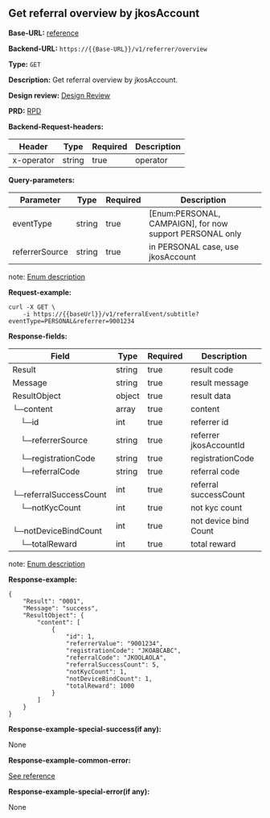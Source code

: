 #
## Get referral overview by jkosAccount

**Base-URL:** [reference](https://jkopay.atlassian.net/wiki/spaces/RD4/pages/29393109/jkopay-app-svc+base-url)

**Backend-URL:** `https://{{Base-URL}}/v1/referrer/overview`

**Type:** `GET`

**Description:** Get referral overview by jkosAccount.

**Design review:** [Design Review](https://jkopay.atlassian.net/wiki/spaces/RD4/pages/33424007/referral+code+Design+Review)

**PRD:** [RPD](https://jkopay.atlassian.net/wiki/spaces/PM/pages/29687846)

**Backend-Request-headers:**

| Header     | Type   | Required | Description |
|------------|--------|----------|-------------|
| x-operator | string | true     | operator    |

**Query-parameters:**

| Parameter      | Type   | Required | Description                                              |
|----------------|--------|----------|----------------------------------------------------------|
| eventType      | string | true     | [Enum:PERSONAL, CAMPAIGN], for now support PERSONAL only |
| referrerSource | string | true     | in PERSONAL case, use jkosAccount                       |

note: [Enum description](https://enum_place)

**Request-example:**
```
curl -X GET \
    -i https://{{baseUrl}}/v1/referralEvent/subtitle?eventType=PERSONAL&referrer=9001234
```

**Response-fields:**

| Field                        | Type   | Required | Description            |
|------------------------------|--------|----------|------------------------|
| Result                       | string | true     | result code            |
| Message                      | string | true     | result message         |
| ResultObject                 | object | true     | result data            |
| └─content                    | array  | true     | content                |
| &emsp;└─id                   | int    | true     | referrer id            |
| &emsp;└─referrerSource       | string | true     | referrer jkosAccountId |
| &emsp;└─registrationCode     | string | true     | registrationCode       |
| &emsp;└─referralCode         | string | true     | referral code          |
| &emsp;└─referralSuccessCount | int    | true     | referral successCount  |
| &emsp;└─notKycCount          | int    | true     | not kyc count          |
| &emsp;└─notDeviceBindCount   | int    | true     | not device bind Count  |
| &emsp;└─totalReward          | int    | true     | total reward           |

note: [Enum description](https://enum_place)

**Response-example:**
```
{
    "Result": "0001",
    "Message": "success",
    "ResultObject": {
        "content": [
            {
                "id": 1,
                "referrerValue": "9001234",
                "registrationCode": "JKOABCABC",
                "referralCode": "JKOOLAOLA",
                "referralSuccessCount": 5,
                "notKycCount": 1,
                "notDeviceBindCount": 1,
                "totalReward": 1000
            }
        ]
    }
}
```

**Response-example-special-success(if any):**

None

**Response-example-common-error:**

[See reference](https://jkopay.atlassian.net/wiki/spaces/RD4/pages/29852060/jkopay-app-svc+result+code)

**Response-example-special-error(if any):**

None